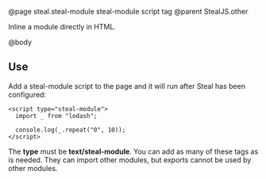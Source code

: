 @page steal.steal-module steal-module script tag
@parent StealJS.other

Inline a module directly in HTML.

@body

## Use

Add a steal-module script to the page and it will run after Steal has been configured:

    <script type="steal-module">
      import _ from "lodash";

	  console.log(_.repeat("0", 10));
	</script>

The **type** must be **text/steal-module**.  You can add as many of these tags as is needed. They can import other modules, but exports cannot be used by other modules.
